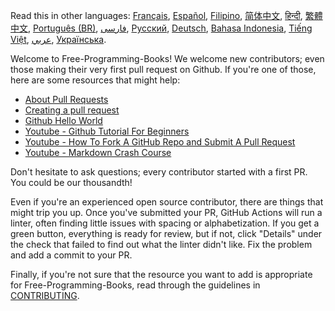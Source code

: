 Read this in other languages: [Français](HOWTO-fr.md), [Español](HOWTO-es.md), [Filipino](HOWTO-fil.md), [简体中文](HOWTO-zh.md), [हिन्दी](HOWTO-hi.md), [繁體中文](HOWTO-zh_TW.md), [Português (BR)](HOWTO-pt_BR.md), [فارسی](HOWTO-fa_IR.md), [Русский](HOWTO-ru.md), [Deutsch](HOWTO-de.md), [Bahasa Indonesia](HOWTO-id.md), [Tiếng Việt](HOWTO-vi.md), [عربي](HOWTO-ar.md), [Українська](HOWTO-uk.md).

Welcome to Free-Programming-Books! We welcome new contributors; even those making their very first pull request on Github. If you're one of those, here are some resources that might help:

- [About Pull Requests](https://help.github.com/articles/about-pull-requests/)
- [Creating a pull request](https://docs.github.com/en/free-pro-team@latest/github/collaborating-with-issues-and-pull-requests/creating-a-pull-request)
- [Github Hello World](https://guides.github.com/activities/hello-world/)
- [Youtube - Github Tutorial For Beginners](https://www.youtube.com/watch?v=0fKg7e37bQE)
- [Youtube - How To Fork A GitHub Repo and Submit A Pull Request](https://www.youtube.com/watch?v=G1I3HF4YWEw)
- [Youtube - Markdown Crash Course](https://www.youtube.com/watch?v=HUBNt18RFbo)

Don't hesitate to ask questions; every contributor started with a first PR. You could be our thousandth!

Even if you're an experienced open source contributor, there are things that might trip you up. Once you've submitted your PR, GitHub Actions will run a linter, often finding little issues with spacing or alphabetization. If you get a green button, everything is ready for review, but if not, click "Details" under the check that failed to find out what the linter didn't like. Fix the problem and add a commit to your PR.

Finally, if you're not sure that the resource you want to add is appropriate for Free-Programming-Books, read through the guidelines in [CONTRIBUTING](CONTRIBUTING.md).
